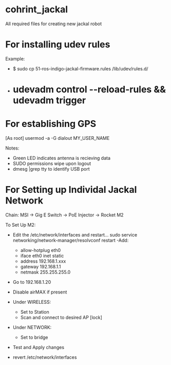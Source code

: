 # cohrint_jackal
All required files for creating new jackal robot

# For installing udev rules
Example:
- $ sudo cp 51-ros-indigo-jackal-firmware.rules /lib/udev/rules.d/
- # udevadm control --reload-rules && udevadm trigger

# For establishing GPS
[As root] usermod -a -G dialout MY_USER_NAME 

Notes:
- Green LED indicates antenna is recieving data 
- SUDO permissions wipe upon logout
- dmesg |grep tty to identify USB port

# For Setting up Individal Jackal Network

Chain:
MSI -> Gig E Switch -> PoE Injector -> Rocket M2

To Set Up M2:
- Edit the /etc/network/interfaces and restart... sudo service networking/network-manager/resolvconf restart
-Add: 
	- allow-hotplug eth0
	- iface eth0 inet static
	- address 192.168.1.xxx
	- gateway 192.168.1.1
	- netmask 255.255.255.0

- Go to 192.168.1.20
- Disable airMAX if present
- Under WIRELESS:
	- Set to Station
	- Scan and connect to desired AP [lock]
- Under NETWORK:
	- Set to bridge
- Test and Apply changes
- revert /etc/network/interfaces


